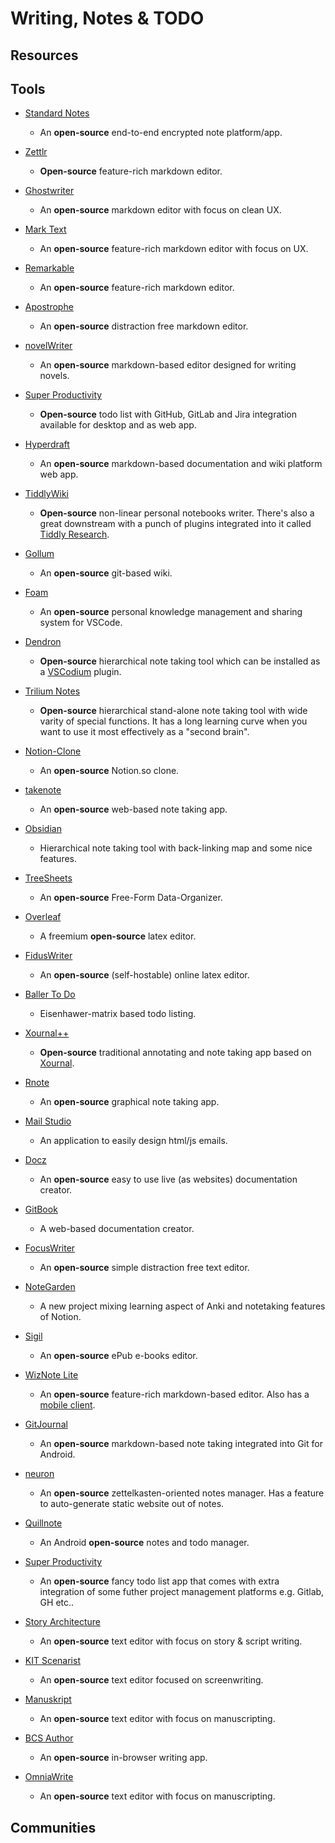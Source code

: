 # Writing, Notes & TODO

## Resources

## Tools

* [Standard Notes](https://standardnotes.org)
  
   * An **open-source** end-to-end encrypted note platform/app.

* [Zettlr](https://www.zettlr.com)
  
   * **Open-source** feature-rich markdown editor.

* [Ghostwriter](https://wereturtle.github.io/ghostwriter)
  
   * An **open-source** markdown editor with focus on clean UX.

* [Mark Text](https://marktext.app)
  
   * An **open-source** feature-rich markdown editor with focus on UX.

* [Remarkable](https://github.com/jamiemcg/remarkable)
  
   * An **open-source** feature-rich markdown editor.

* [Apostrophe](https://gitlab.gnome.org/World/apostrophe)
  
   * An **open-source** distraction free markdown editor.

* [novelWriter](https://github.com/vkbo/novelWriter)
  
   * An **open-source** markdown-based editor designed for writing novels.

* [Super Productivity](https://super-productivity.com)
  
   * **Open-source** todo list with GitHub, GitLab and Jira integration available for desktop and as web app.

* [Hyperdraft](https://hyperdraft.rosano.ca)
  
   * An **open-source** markdown-based documentation and wiki platform web app. 

* [TiddlyWiki](https://tiddlywiki.com)
  
   * **Open-source** non-linear personal notebooks writer. There's also a great downstream with a punch of plugins integrated into it called [Tiddly Research](https://github.com/kebifurai/TiddlyResearch).

* [Gollum](https://github.com/gollum/gollum)
  
   - An **open-source** git-based wiki.

* [Foam](https://foambubble.github.io/foam)
  
   * An **open-source** personal knowledge management and sharing system for VSCode.

* [Dendron](https://dendron.so)
  
   * **Open-source** hierarchical note taking tool which can be installed as a [VSCodium](https://github.com/VSCodium/vscodium) plugin.

* [Trilium Notes](https://github.com/zadam/trilium)
  
   * **Open-source** hierarchical stand-alone note taking tool with wide varity of special functions. It has a long learning curve when you want to use it most effectively as a "second brain".

* [Notion-Clone](https://github.com/konstantinmuenster/notion-clone)
  
   * An **open-source** Notion.so clone.

* [takenote](https://github.com/taniarascia/takenote)
  
   * An **open-source** web-based note taking app.

* [Obsidian](https://obsidian.md)
  
   * Hierarchical note taking tool with back-linking map and some nice features.

* [TreeSheets](https://github.com/aardappel/treesheets)
  
   * An **open-source** Free-Form Data-Organizer.

* [Overleaf](https://www.overleaf.com)
  
   * A freemium **open-source** latex editor.

* [FidusWriter](https://www.fiduswriter.org)
  
   * An **open-source** (self-hostable) online latex editor.

* [Baller To Do](https://ballertodo.com)
  
   * Eisenhawer-matrix based todo listing.

* [Xournal++](https://github.com/xournalpp/xournalpp)
  
   * **Open-source** traditional annotating and note taking app based on [Xournal](https://sourceforge.net/projects/xournal/).

* [Rnote](https://github.com/flxzt/rnote)
  
   - An **open-source** graphical note taking app.

* [Mail Studio](https://mailstudio.app)
  
   * An application to easily design html/js emails.

* [Docz](https://github.com/pedronauck/docz)
  
   * An **open-source** easy to use live (as websites) documentation creator.

* [GitBook](https://www.gitbook.com)
  
   - A web-based documentation creator.

* [FocusWriter](https://github.com/gottcode/focuswriter)
  
   * An **open-source** simple distraction free text editor.

* [NoteGarden](https://notegarden.web.app)
  
   * A new project mixing learning aspect of Anki and notetaking features of Notion.

* [Sigil](https://github.com/Sigil-Ebook/Sigil)
  
   * An **open-source** ePub e-books editor.

* [WizNote Lite](https://github.com/WizTeam/WizNoteLite)
  
   * An **open-source** feature-rich markdown-based editor. Also has a [mobile client](https://github.com/WizTeam/WizNoteLiteMobile).

* [GitJournal](https://github.com/GitJournal/GitJournal)
  
   * An **open-source** markdown-based note taking integrated into Git for Android.

* [neuron](https://github.com/srid/neuron)
  
   * An **open-source** zettelkasten-oriented notes manager. Has a feature to auto-generate static website out of notes.

* [Quillnote](https://github.com/msoultanidis/quillnote)
  
   * An Android **open-source** notes and todo manager.

* [Super Productivity](https://github.com/johannesjo/super-productivity)
  
   * An **open-source** fancy todo list app that comes with extra integration of some futher project management platforms e.g. Gitlab, GH etc..

* [Story Architecture](https://github.com/story-apps/starc)
  
   * An **open-source** text editor with focus on story & script writing.

* [KIT Scenarist](https://github.com/dimkanovikov/KITScenarist)
  
   * An **open-source** text editor focused on screenwriting.

* [Manuskript](https://github.com/olivierkes/manuskript)
  
   * An **open-source** text editor with focus on manuscripting.

* [BCS Author](https://github.com/Borg-Creative-Studios/bcs-author-web)
  
   * An **open-source** in-browser writing app.

* [OmniaWrite](https://github.com/TorstenDittmann/OmniaWrite)
  
   * An **open-source** text editor with focus on manuscripting.

## Communities
